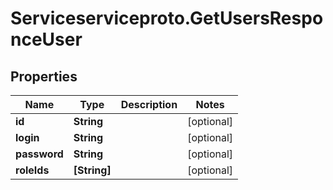 # Serviceserviceproto.GetUsersResponceUser

## Properties
Name | Type | Description | Notes
------------ | ------------- | ------------- | -------------
**id** | **String** |  | [optional] 
**login** | **String** |  | [optional] 
**password** | **String** |  | [optional] 
**roleIds** | **[String]** |  | [optional] 


